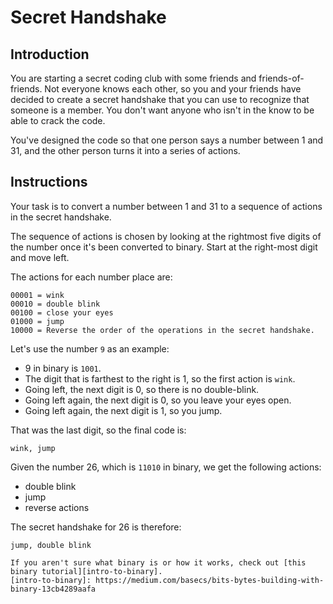 # Secret Handshake

## Introduction

You are starting a secret coding club with some friends and friends-of-friends.
Not everyone knows each other, so you and your friends have decided to create a secret handshake that you can use to recognize that someone is a member.
You don't want anyone who isn't in the know to be able to crack the code.

You've designed the code so that one person says a number between 1 and 31, and the other person turns it into a series of actions.

## Instructions

Your task is to convert a number between 1 and 31 to a sequence of actions in the secret handshake.

The sequence of actions is chosen by looking at the rightmost five digits of the number once it's been converted to binary.
Start at the right-most digit and move left.

The actions for each number place are:

```plaintext
00001 = wink
00010 = double blink
00100 = close your eyes
01000 = jump
10000 = Reverse the order of the operations in the secret handshake.
```

Let's use the number `9` as an example:

- 9 in binary is `1001`.
- The digit that is farthest to the right is 1, so the first action is `wink`.
- Going left, the next digit is 0, so there is no double-blink.
- Going left again, the next digit is 0, so you leave your eyes open.
- Going left again, the next digit is 1, so you jump.

That was the last digit, so the final code is:

```plaintext
wink, jump
```

Given the number 26, which is `11010` in binary, we get the following actions:

- double blink
- jump
- reverse actions

The secret handshake for 26 is therefore:

```plaintext
jump, double blink
```

<!-- prettier-ignore -->
~~~~exercism/note
If you aren't sure what binary is or how it works, check out [this binary tutorial][intro-to-binary].
[intro-to-binary]: https://medium.com/basecs/bits-bytes-building-with-binary-13cb4289aafa
~~~~

